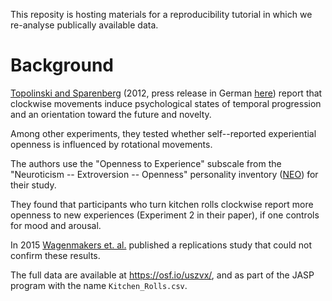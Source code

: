 This reposity is hosting materials for a reproducibility tutorial in which we re-analyse
publically available data.

# Background

[Topolinski and Sparenberg](http://dx.doi.org/10.1177/1948550611419266) (2012, press
release in German [here](https://www.uni-wuerzburg.de/sonstiges/meldungen/single/artikel/wer-mit-de/)) 
report that 
clockwise movements induce psychological states of temporal 
progression and an orientation toward the future and novelty.

Among other experiments, they tested whether self--reported experiential 
openness is influenced by rotational movements.

The authors use the "Openness to Experience" subscale from the
"Neuroticism -- Extroversion -- Openness" personality inventory ([NEO](https://en.wikipedia.org/wiki/Revised_NEO_Personality_Inventory#Personality_dimensions))
for their study. 

They found that participants who turn kitchen rolls clockwise 
report more openness to new experiences (Experiment 2 in their paper),
if one controls for mood and arousal.  

In 2015 [Wagenmakers et. al.](http://dx.doi.org/10.3389/fpsyg.2015.00494) 
published a replications study that could not
confirm these results.

The full data are available at <https://osf.io/uszvx/>, and as part of the JASP 
program with the name `Kitchen_Rolls.csv`. 
